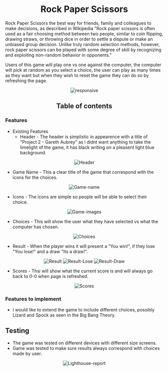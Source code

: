 <div align="center">

# Rock Paper Scissors

</div>

Rock Paper Scissors the best way for friends, family and colleagues to make decisions, as described in Wikipedia "Rock paper scissors is often used as a fair choosing method between two people, similar to coin flipping, drawing straws, or throwing dice in order to settle a dispute or make an unbiased group decision. Unlike truly random selection methods, however, rock paper scissors can be played with some degree of skill by recognizing and exploiting non-random behavior in opponents." 

Users of this game will play one vs one against the computer, the computer will pick at random as you select a choice, the user can play as many times as they want but when they wish to reset the game they can do so by refreshing the page.


<div align="center">

![responsive](https://github.com/user-attachments/assets/360625a3-06c8-441d-aac7-1b491e8c4157)

</div>

<div align="center">


## Table of contents

 
</div>


### Features

* Existing Features
  * Header - The header is simplistic in appearence with a title of "Project 2 - Gareth Aubrey" as i didnt want anything to take the limelight of the game, it has black writing on a pleasent light blue background.
 
<div align="center">
 
![Header](https://github.com/user-attachments/assets/43dc76a9-5b3a-4ddb-85f3-29d496627e92)

</div>

* Game Name - This a clear title of the game that correspond with the icons for the choices.

<div align="center">

![Game-name](https://github.com/user-attachments/assets/aedc39ae-9015-4058-80bb-48fc427f9005)

</div>

* Icons - The icons are simple so people will be able to select their choice.

<div align="center">


![Game-images](https://github.com/user-attachments/assets/343dca56-1c5f-4284-845e-3120146fc5b1)


</div>


* Choices - This will show the user what they have selected vs what the computer has chosen.

<div align="center">

![Choices](https://github.com/user-attachments/assets/3637024a-fea5-4226-9023-ac2e640b66ca)


</div>


* Result - When the player wins it will present a "You win!", if they lose "You lose!" and a draw "Its a draw!".

<div align="center">

![Result](https://github.com/user-attachments/assets/35c27c68-505a-4168-bc71-8d4ee87c954d)
![Result-Lose](https://github.com/user-attachments/assets/4b514401-3696-4e8f-b993-4d11662779aa)
![Result-Draw](https://github.com/user-attachments/assets/2fd40710-d211-4f03-89c8-c78392ab10a5)


</div>

* Scores - Thsi will show what the current score is and will always go back to 0-0 when page is refreshed.


<div align="center">


![Scores](https://github.com/user-attachments/assets/5cebe6ad-c4c7-4897-9447-9cf933d7efe8)


</div>


### Features to implement

* I would like to extend the game to include different choices, possibly Lizard and Spock as seen in the Big Bang Theory.

## Testing

* The game was tested on different devices with different size screens.
* Game was tested to make sure results always correspond with choices made by user.

<div align="center">



![Lighthouse-report](https://github.com/user-attachments/assets/55c243fa-8eff-411e-9413-25b410988ac7)

</div>

